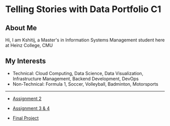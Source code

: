 # Telling Stories with Data Portfolio C1

## About Me
Hi, I am Kshitij, a Master's in Information Systems Management student here at Heinz College, CMU

## My Interests

- Technical: Cloud Computing, Data Science, Data Visualization, Infrastructure Management, Backend Development, DevOps
- Non-Technical: Formula 1, Soccer, Volleyball, Badminton, Motorsports
  
--- 

- [Assignment 2](Assignment2.md)

- [Assignment 3 & 4](Assignment3&4.md)

- [Final Project](Final_project.md)
